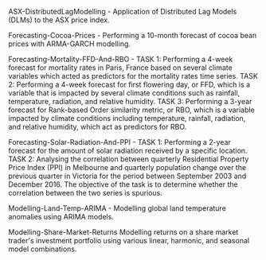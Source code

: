 ASX-DistributedLagModelling - 
Application of Distributed Lag Models (DLMs) to the ASX price index. 

Forecasting-Cocoa-Prices - 
Performing a 10-month forecast of cocoa bean prices with ARMA-GARCH modelling.

Forecasting-Mortality-FFD-And-RBO - 
TASK 1: Performing a 4-week forecast for  mortality rates in Paris, France based on several climate variables which acted as predictors for the mortality rates time series.
TASK 2: Performing a 4-week forecast for first flowering day, or FFD, which is a variable that is impacted by several climate conditions such as rainfall, temperature, radiation, and relative humidity. 
TASK 3: Performing a 3-year forecast for Rank-based Order similarity metric, or RBO, which is a variable impacted by climate conditions including temperature, rainfall, radiation, and relative humidity, which act as predictors for RBO. 

Forecasting-Solar-Radiation-And-PPI - 
TASK 1: Performing a 2-year forecast for the amount of solar radiation received by a specific location.
TASK 2: Analysing the correlation between quarterly Residential Property Price Index (PPI) in Melbourne and quarterly population change over the previous quarter in Victoria for the period between September 2003 and December 2016. The objective of the task is to determine whether the correlation between the two series is spurious.

Modelling-Land-Temp-ARIMA - 
Modelling global land temperature anomalies using ARIMA models.

Modelling-Share-Market-Returns
Modelling returns on a share market trader's investment portfolio using various linear, harmonic, and seasonal model combinations.
